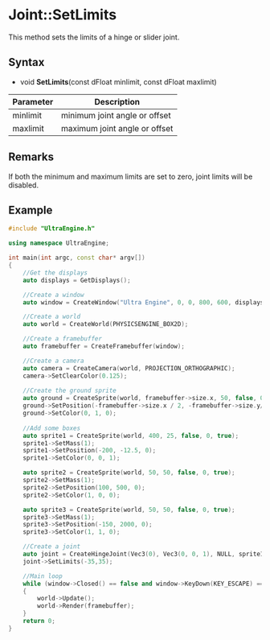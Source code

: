 # Joint::SetLimits

This method sets the limits of a hinge or slider joint.

## Syntax

- void **SetLimits**(const dFloat minlimit, const dFloat maxlimit)

| Parameter | Description |
|---|---|
| minlimit | minimum joint angle or offset |
| maxlimit | maximum joint angle or offset |

## Remarks

If both the minimum and maximum limits are set to zero, joint limits will be disabled.

## Example

```c++
#include "UltraEngine.h"

using namespace UltraEngine;

int main(int argc, const char* argv[])
{
    //Get the displays
    auto displays = GetDisplays();

    //Create a window
    auto window = CreateWindow("Ultra Engine", 0, 0, 800, 600, displays[0], WINDOW_CENTER | WINDOW_TITLEBAR);

    //Create a world
    auto world = CreateWorld(PHYSICSENGINE_BOX2D);

    //Create a framebuffer
    auto framebuffer = CreateFramebuffer(window);

    //Create a camera    
    auto camera = CreateCamera(world, PROJECTION_ORTHOGRAPHIC);
    camera->SetClearColor(0.125);
    
    //Create the ground sprite
    auto ground = CreateSprite(world, framebuffer->size.x, 50, false, 0, true);
    ground->SetPosition(-framebuffer->size.x / 2, -framebuffer->size.y/2);
    ground->SetColor(0, 1, 0);
    
    //Add some boxes
    auto sprite1 = CreateSprite(world, 400, 25, false, 0, true);
    sprite1->SetMass(1);
    sprite1->SetPosition(-200, -12.5, 0);
    sprite1->SetColor(0, 0, 1);

    auto sprite2 = CreateSprite(world, 50, 50, false, 0, true);
    sprite2->SetMass(1);
    sprite2->SetPosition(100, 500, 0);
    sprite2->SetColor(1, 0, 0);

    auto sprite3 = CreateSprite(world, 50, 50, false, 0, true);
    sprite3->SetMass(1);
    sprite3->SetPosition(-150, 2000, 0);
    sprite3->SetColor(1, 1, 0);

    //Create a joint
    auto joint = CreateHingeJoint(Vec3(0), Vec3(0, 0, 1), NULL, sprite1);
    joint->SetLimits(-35,35);

    //Main loop
    while (window->Closed() == false and window->KeyDown(KEY_ESCAPE) == false)
    {
        world->Update();
        world->Render(framebuffer);
    }
    return 0;
}
```
